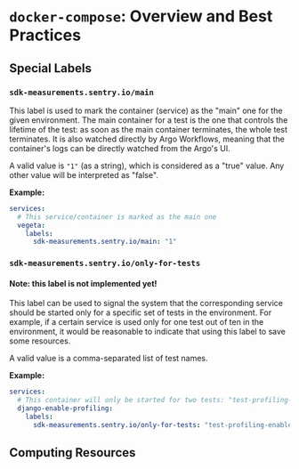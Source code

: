 # `docker-compose`: Overview and Best Practices


## Special Labels

### `sdk-measurements.sentry.io/main`

This label is used to mark the container (service) as the "main" one for the given environment. The main container for a test is the one that controls the lifetime of the test: as soon as the main container terminates, the whole test terminates. It is also watched directly by Argo Workflows, meaning that the container's logs can be directly watched from the Argo's UI.

A valid value is `"1"` (as a string), which is considered as a "true" value. Any other value will be interpreted as "false".

**Example:**

```yaml
services:
  # This service/container is marked as the main one
  vegeta:
    labels:
      sdk-measurements.sentry.io/main: "1"
```

### `sdk-measurements.sentry.io/only-for-tests`

#### Note: this label is not implemented yet!

This label can be used to signal the system that the corresponding service should be started only for a specific set of tests in the environment. For example, if a certain service is used only for one test out of ten in the environment, it would be reasonable to indicate that using this label to save some resources.

A valid value is a comma-separated list of test names.

**Example:**

```yaml
services:
  # This container will only be started for two tests: "test-profiling-enabled.sh" and "test-profiling-enabled-with-crash.sh".
  django-enable-profiling:
    labels:
      sdk-measurements.sentry.io/only-for-tests: "test-profiling-enabled.sh,test-profiling-enabled-with-crash.sh"
```

## Computing Resources
